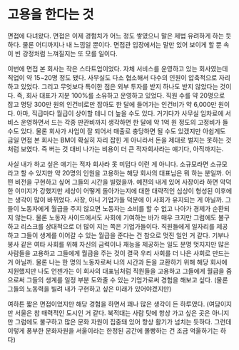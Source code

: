 # 고용을 한다는 것

면접에 다녀왔다. 면접은 이제 경험치가 어느 정도 쌓였으니 말은 제법 유려하게 하는 듯하다. 물론 어디까지나 내 느낌일 뿐이다. 면접관 입장에서는 말만 있어 보이게 할 뿐 속이 빈 강정처럼 느껴질지는 또 모를 일이다.

이번에 면접 본 회사는 작은 스타트업이었다. 자체 서비스를 운영하고 있는 회사였는데 직업이 약 15~20명 정도 됐다. 사무실도 다소 협소해서 다수의 인원이 압축적으로 자리하고 있었다. 그리고 무엇보다 특이한 점은 외부 투자를 받지 하나도 받지 않았다는 것이다. 즉, 회사 대표가 지분 100%를 소유하고 운영하고 있었다. 직원 수를 약 20명으로 잡고 명당 300만 원의 인건비로만 잡아도 한 달에 들어가는 인건비가 약 6,000만 원이다. 아마, 직급마다 월급이 상이할 테니 더 높을 수도 있다. 거기다가 사무실 임차료에 서비스 운영하면서 드는 각종 판관비까지 생각하면 한 달에 약 1억 원 정도의 고정비가 들 수도 있다. 물론 회사가 사업이 잘 되어서 매출로 충당하면 될 수도 있겠지만 아쉽게도 금일 면접 본 회사는 BM이 확실히 자리 잡힌 게 아니라서 돈을 제대로 벌지는 못하는 것처럼 보였다. 즉 버는 것 대비 나가는 비용이 더 큰 적자회사라는 얘기다, 아직까지는.

사실 내가 하고 싶은 얘기는 적자 회사라 못 미덥다 이런 게 아니다. 소규모라면 소규모라고 할 수 있지만 약 20명의 인원을 고용하는 해당 회사의 대표님은 뭐 하는 분일까. 어떤 비전을 구현하고 싶어 그들의 시간을 빌렸을까. 예전의 내게 있어 사장이라 하면 악덕한 이미지가 강했지만 세상이 어떻게 돌아가는지에 대한 대략적인 심상이 형성된 이후에는 생각이 많이 바뀌었다. 사장, 아니 기업가들 덕분에 이 사회가 유지되는 게 아닐까. 그들이 노동자에게 월급을 주지 않으면 노동자는 소비를 할 수 없고 나아가 경제가 순환되지 않는다. 물론 노동자 사이드에서도 사회에 기여하는 바가 매우 크지만 그럼에도 불구하고 리스크를 상대적으로 더 많이 지는 쪽은 기업가들이다. 직원들에게 일자리를 제공하고 그들이 생계를 이어갈 수 있는 월급을 준다는 건 참으로 멋진 일인 거 같다. 기부나 봉사 같은 여타 사회를 위해 자신의 금력이나 재능을 제공하는 일도 분명 멋지지만 많은 사람들을 고용하고 그들에게 월급을 주는 것이 결국 우리 사회를 더 나은 사회로 만드는 거 아닐까. 물론 나는 한 명의 노동자로써 나의 시간과 돈을 교환하기 위해 해당 회사에 지원했지만 나도 언젠가는 이 회사의 대표님처럼 직원들을 고용하고 그들에게 월급을 줌으로써 그들의 생계를 일정 부분 도와줄 수 있는 기업가로써 경험을 해보고 싶다. (물론 그들의 노동력을 빌려 내가 구현하고 싶은 미래가 있어야겠지만)

여하튼 짧은 면접이었지만 해당 경험을 하면서 꽤나 많은 생각이 든 하루였다. (여담이지만 서울은 참 매력적인 도시인 거 같다. 북적대는 사람 탓에 항상 가고 싶은 곳은 아니지만 그럼에도 불구하고 많은 문화 자원이 집중돼 있어 항상 활기가 넘치는 듯하다. 그런데 이렇게 풍부한 문화자원을 서울이라는 한정된 공간에 몰빵하는 건 조금 억울하기는 하다)